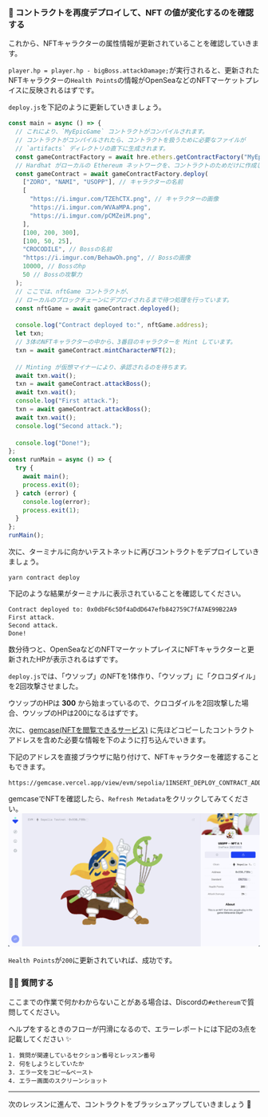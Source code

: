 ### 👻 コントラクトを再度デプロイして、NFT の値が変化するのを確認する

これから、NFTキャラクターの属性情報が更新されていることを確認していきます。

`player.hp = player.hp - bigBoss.attackDamage;`が実行されると、更新されたNFTキャラクターの`Health Points`の情報がOpenSeaなどのNFTマーケットプレイスに反映されるはずです。

`deploy.js`を下記のように更新していきましょう。

```javascript
const main = async () => {
  // これにより、`MyEpicGame` コントラクトがコンパイルされます。
  // コントラクトがコンパイルされたら、コントラクトを扱うために必要なファイルが
  // `artifacts` ディレクトリの直下に生成されます。
  const gameContractFactory = await hre.ethers.getContractFactory("MyEpicGame");
  // Hardhat がローカルの Ethereum ネットワークを、コントラクトのためだけに作成します。
  const gameContract = await gameContractFactory.deploy(
    ["ZORO", "NAMI", "USOPP"], // キャラクターの名前
    [
      "https://i.imgur.com/TZEhCTX.png", // キャラクターの画像
      "https://i.imgur.com/WVAaMPA.png",
      "https://i.imgur.com/pCMZeiM.png",
    ],
    [100, 200, 300],
    [100, 50, 25],
    "CROCODILE", // Bossの名前
    "https://i.imgur.com/BehawOh.png", // Bossの画像
    10000, // Bossのhp
    50 // Bossの攻撃力
  );
  // ここでは、nftGame コントラクトが、
  // ローカルのブロックチェーンにデプロイされるまで待つ処理を行っています。
  const nftGame = await gameContract.deployed();

  console.log("Contract deployed to:", nftGame.address);
  let txn;
  // 3体のNFTキャラクターの中から、3番目のキャラクターを Mint しています。
  txn = await gameContract.mintCharacterNFT(2);

  // Minting が仮想マイナーにより、承認されるのを待ちます。
  await txn.wait();
  txn = await gameContract.attackBoss();
  await txn.wait();
  console.log("First attack.");
  txn = await gameContract.attackBoss();
  await txn.wait();
  console.log("Second attack.");

  console.log("Done!");
};
const runMain = async () => {
  try {
    await main();
    process.exit(0);
  } catch (error) {
    console.log(error);
    process.exit(1);
  }
};
runMain();
```

次に、ターミナルに向かいテストネットに再びコントラクトをデプロイしていきましょう。

```
yarn contract deploy
```

下記のような結果がターミナルに表示されていることを確認してください。

```plaintext
Contract deployed to: 0x0dbF6c5Df4aDdD647efb842759C7fA7AE99B22A9
First attack.
Second attack.
Done!
```

数分待つと、OpenSeaなどのNFTマーケットプレイスにNFTキャラクターと更新されたHPが表示されるはずです。

`deploy.js`では、「ウソップ」のNFTを1体作り、「ウソップ」に「クロコダイル」を2回攻撃させました。

ウソップのHPは **300** から始まっているので、クロコダイルを2回攻撃した場合、ウソップのHPは200になるはずです。

次に、[gemcase(NFTを閲覧できるサービス)](https://gemcase.vercel.app/) に先ほどコピーしたコントラクトアドレスを含めた必要な情報を下のように打ち込んでいきます。

下記のアドレスを直接ブラウザに貼り付けて、NFTキャラクターを確認することもできます。

```
https://gemcase.vercel.app/view/evm/sepolia/1INSERT_DEPLOY_CONTRACT_ADDRESS_HERE:INSERT_TOKEN_ID_HERE/1
```

gemcaseでNFTを確認したら、`Refresh Metadata`をクリックしてみてください。
![](2_2_1.png)

`Health Points`が`200`に更新されていれば、成功です。


### 🙋‍♂️ 質問する

ここまでの作業で何かわからないことがある場合は、Discordの`#ethereum`で質問してください。

ヘルプをするときのフローが円滑になるので、エラーレポートには下記の3点を記載してください ✨

```
1. 質問が関連しているセクション番号とレッスン番号
2. 何をしようとしていたか
3. エラー文をコピー&ペースト
4. エラー画面のスクリーンショット
```

---

次のレッスンに進んで、コントラクトをブラッシュアップしていきましょう 🎉
